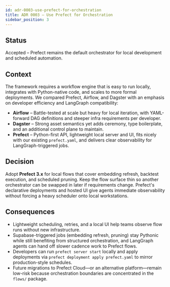 ```yaml
---
id: adr-0003-use-prefect-for-orchestration
title: ADR 0003 – Use Prefect for Orchestration
sidebar_position: 3
---
```


## Status

Accepted – Prefect remains the default orchestrator for local development and scheduled automation.

## Context

The framework requires a workflow engine that is easy to run locally, integrates with Python-native code, and scales to more
formal deployments. We compared Prefect, Airflow, and Dagster with an emphasis on developer efficiency and LangGraph
compatibility:

- **Airflow** – Battle-tested at scale but heavy for local iteration, with YAML-forward DAG definitions and steeper infra
  requirements per developer.
- **Dagster** – Strong asset semantics yet adds ceremony, type boilerplate, and an additional control plane to maintain.
- **Prefect** – Python-first API, lightweight local server and UI, fits nicely with our existing `prefect.yaml`, and delivers
  clear observability for LangGraph-triggered jobs.

## Decision

Adopt **Prefect 3.x** for local flows that cover embedding refresh, backtest execution, and scheduled pruning. Keep the flow
surface thin so another orchestrator can be swapped in later if requirements change. Prefect's declarative deployments and
hosted UI give agents immediate observability without forcing a heavy scheduler onto local workstations.

## Consequences

- Lightweight scheduling, retries, and a local UI help teams observe flow runs without new infrastructure.
- Supabase-triggered jobs (embedding refresh, pruning) stay Pythonic while still benefiting from structured orchestration, and
  LangGraph agents can hand off slower cadence work to Prefect flows.
- Developers can run `prefect server start` locally and apply deployments via `prefect deployment apply prefect.yaml` to mirror
  production-style schedules.
- Future migrations to Prefect Cloud—or an alternative platform—remain low-risk because orchestration boundaries are
  concentrated in the `flows/` package.
